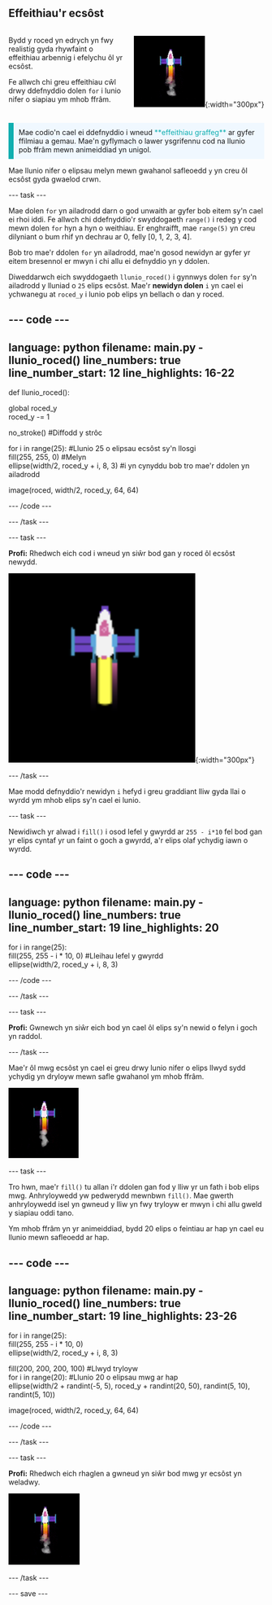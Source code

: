 ## Effeithiau'r ecsôst

<div style="display: flex; flex-wrap: wrap">
<div style="flex-basis: 200px; flex-grow: 1; margin-right: 15px;">

Bydd y roced yn edrych yn fwy realistig gyda rhywfaint o effeithiau arbennig i efelychu ôl yr ecsôst. 

Fe allwch chi greu effeithiau cŵl drwy ddefnyddio dolen `for` i lunio nifer o siapiau ym mhob ffrâm.

</div>
<div>

![Y roced wrth hedfan gydag ôl ecsôst.](images/flying_rocket.gif){:width="300px"}

</div>
</div>

<p style="border-left: solid; border-width:10px; border-color: #0faeb0; background-color: aliceblue; padding: 10px;">
Mae codio'n cael ei ddefnyddio i wneud <span style="color: #0faeb0">**effeithiau graffeg**</span> ar gyfer ffilmiau a gemau. Mae'n gyflymach o lawer ysgrifennu cod na llunio pob ffrâm mewn animeiddiad yn unigol. </p>

Mae llunio nifer o elipsau melyn mewn gwahanol safleoedd `y` yn creu ôl ecsôst gyda gwaelod crwn.

--- task ---

Mae dolen `for` yn ailadrodd darn o god unwaith ar gyfer bob eitem sy'n cael ei rhoi iddi. Fe allwch chi ddefnyddio'r swyddogaeth `range()` i redeg y cod mewn dolen `for` hyn a hyn o weithiau. Er enghraifft, mae `range(5)` yn creu dilyniant o bum rhif yn dechrau ar 0, felly [0, 1, 2, 3, 4].

Bob tro mae'r ddolen `for` yn ailadrodd, mae'n gosod newidyn ar gyfer yr eitem bresennol er mwyn i chi allu ei defnyddio yn y ddolen.

Diweddarwch eich swyddogaeth `llunio_roced()` i gynnwys dolen `for` sy'n ailadrodd y lluniad o `25` elips ecsôst. Mae'r **newidyn dolen** `i` yn cael ei ychwanegu at `roced_y` i lunio pob elips yn bellach o dan y roced.

--- code ---
---
language: python 
filename: main.py - llunio_roced() 
line_numbers: true 
line_number_start: 12
line_highlights: 16-22
---

def llunio_roced():

  global roced_y   
  roced_y -= 1

  no_stroke() #Diffodd y strôc

  for i in range(25): #Llunio 25 o elipsau ecsôst sy'n llosgi   
    fill(255, 255, 0) #Melyn   
    ellipse(width/2, roced_y + i, 8, 3) #i yn cynyddu bob tro mae'r ddolen yn ailadrodd

  image(roced, width/2, roced_y, 64, 64)


--- /code ---

--- /task ---

--- task ---

**Profi:** Rhedwch eich cod i wneud yn siŵr bod gan y roced ôl ecsôst newydd.

![Golwg agos ar y roced gydag ôl ecsôst.](images/rocket_exhaust.png){:width="300px"}

--- /task ---

Mae modd defnyddio'r newidyn `i` hefyd i greu graddiant lliw gyda llai o wyrdd ym mhob elips sy'n cael ei lunio.

--- task ---

Newidiwch yr alwad i `fill()` i osod lefel y gwyrdd ar `255 - i*10` fel bod gan yr elips cyntaf yr un faint o goch a gwyrdd, a'r elips olaf ychydig iawn o wyrdd.

--- code ---
---
language: python 
filename: main.py - llunio_roced() 
line_numbers: true 
line_number_start: 19
line_highlights: 20
---

  for i in range(25):   
    fill(255, 255 - i * 10, 0) #Lleihau lefel y gwyrdd    
    ellipse(width/2, roced_y + i, 8, 3)

--- /code ---

--- /task ---

--- task ---

**Profi:** Gwnewch yn siŵr eich bod yn cael ôl elips sy'n newid o felyn i goch yn raddol.

--- /task ---

Mae'r ôl mwg ecsôst yn cael ei greu drwy lunio nifer o elips llwyd sydd ychydig yn dryloyw mewn safle gwahanol ym mhob ffrâm.

![Animeiddiad araf o'r effaith mwg.](images/rocket_smoke.gif)

--- task ---

Tro hwn, mae'r `fill()` tu allan i'r ddolen gan fod y lliw yr un fath i bob elips mwg. Anhryloywedd yw pedwerydd mewnbwn `fill()`. Mae gwerth anhryloywedd isel yn gwneud y lliw yn fwy tryloyw er mwyn i chi allu gweld y siapiau oddi tano.

Ym mhob ffrâm yn yr animeiddiad, bydd 20 elips o feintiau ar hap yn cael eu llunio mewn safleoedd ar hap.

--- code ---
---
language: python 
filename: main.py - llunio_roced() 
line_numbers: true 
line_number_start: 19
line_highlights: 23-26
---

  for i in range(25):  
    fill(255, 255 - i * 10, 0)   
    ellipse(width/2, roced_y + i, 8, 3)

  fill(200, 200, 200, 100) #Llwyd tryloyw   
  for i in range(20): #Llunio 20 o elipsau mwg ar hap    
    ellipse(width/2 + randint(-5, 5), roced_y + randint(20, 50), randint(5, 10), randint(5, 10))

  image(roced, width/2, roced_y, 64, 64)

--- /code ---

--- /task ---

--- task ---

**Profi:** Rhedwch eich rhaglen a gwneud yn siŵr bod mwg yr ecsôst yn weladwy.

![Golwg agos ar y roced a'r ôl ecsôst gyda mwy o fwg.](images/rocket_exhaust_circles.gif)

--- /task ---

--- save ---
